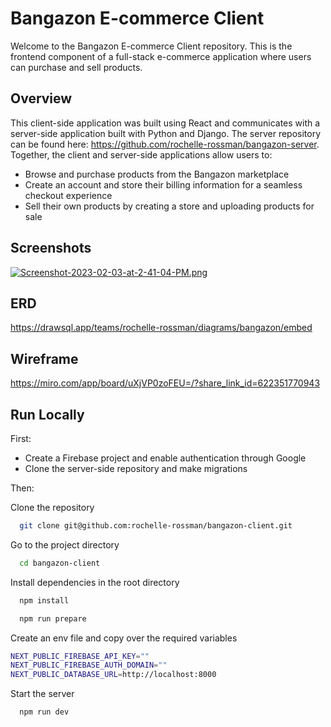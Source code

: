 
# Bangazon E-commerce Client

Welcome to the Bangazon E-commerce Client repository. This is the frontend component of a full-stack e-commerce application where users can purchase and sell products.

## Overview
This client-side application was built using React and communicates with a server-side application built with Python and Django. The server repository can be found here: https://github.com/rochelle-rossman/bangazon-server. Together, the client and server-side applications allow users to:

- Browse and purchase products from the Bangazon marketplace
- Create an account and store their billing information for a seamless checkout experience
- Sell their own products by creating a store and uploading products for sale
## Screenshots

[![Screenshot-2023-02-03-at-2-41-04-PM.png](https://i.postimg.cc/SRrZ9kVk/Screenshot-2023-02-03-at-2-41-04-PM.png)](https://postimg.cc/0KzdRgLB)


## ERD
https://drawsql.app/teams/rochelle-rossman/diagrams/bangazon/embed
## Wireframe
https://miro.com/app/board/uXjVP0zoFEU=/?share_link_id=622351770943
## Run Locally
First:
- Create a Firebase project and enable authentication through Google
- Clone the server-side repository and make migrations

Then:

Clone the repository

```bash
  git clone git@github.com:rochelle-rossman/bangazon-client.git
```

Go to the project directory

```bash
  cd bangazon-client
```

Install dependencies in the root directory

```bash
  npm install
```
```bash
  npm run prepare
```
Create an env file and copy over the required variables
```bash
NEXT_PUBLIC_FIREBASE_API_KEY=""
NEXT_PUBLIC_FIREBASE_AUTH_DOMAIN=""
NEXT_PUBLIC_DATABASE_URL=http://localhost:8000 
```

Start the server

```bash
  npm run dev
```
